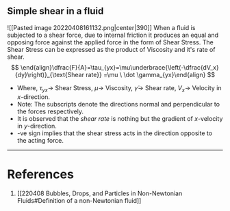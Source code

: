    
## Simple shear in a fluid
![[Pasted image 20220408161132.png|center|390]]
When a fluid is subjected to a shear force, due to internal friction it produces an equal and opposing force against the applied force in the form of Shear Stress. The Shear Stress can be expressed as the product of Viscosity and it's rate of shear. 
$$
\end{align}\dfrac{F}{A}=\tau_{yx}=\mu\underbrace{\left(-\dfrac{dV_x}{dy}\right)}_{\text{Shear rate}} =\mu \ \dot \gamma_{yx}\end{align}
$$

- Where, $\tau_{yx} \rightarrow$ Shear Stress, $\mu\rightarrow$ Viscosity, $\dot \gamma \rightarrow$ Shear rate, $V_x\rightarrow$ Velocity in $x$-direction. 
- Note: The subscripts denote the directions normal and perpendicular to the forces respectively. 
- It is observed that the *shear rate* is nothing but the gradient of $x$-velocity in $y$-direction. 
- -ve sign implies that the shear stress acts in the direction opposite to the acting force. 



---
# References
1. [[220408 Bubbles, Drops, and Particles in Non-Newtonian Fluids#Definition of a non-Newtonian fluid]]